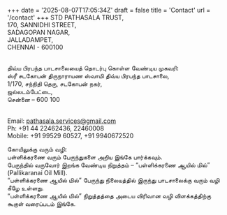 +++
date = '2025-08-07T17:05:34Z'
draft = false
title = 'Contact'
url = '/contact'
+++
STD PATHASALA TRUST,<br/>
170, SANNIDHI STREET,<br/>
SADAGOPAN NAGAR,<br/>
JALLADAMPET,<br/>
CHENNAI - 600100<br/><br/>

திவ்ய பிரபந்த பாடசாலையைத் தொடர்பு கொள்ள வேண்டிய முகவரி:<br/>
ஸ்ரீ சடகோபன் திருநாராயண ஸ்வாமி திவ்ய பிரபந்த பாடசாலை,<br/>
1/170, சந்நிதி தெரு, சடகோபன் நகர்,<br/>
ஜல்லடம்பேட்டை,<br/>
சென்னை – 600 100<br/><br/>

Email: pathasala.services@gmail.com<br/>
Ph: +91 44 22462436, 22460008<br/>
Mobile: +91 99529 60527, +91 9940672520<br/>

கோயிலுக்கு வரும் வழி:<br/>
பள்ளிக்கரணை வரும் பேருந்துகளை அறிய இங்கே பார்க்கவும்.<br/>
பேருந்தில் வருவோர் இறங்க வேண்டிய நிறுத்தம் – “பள்ளிக்கரணை ஆயில் மில்” (Pallikaranai Oil Mill).<br/>
“பள்ளிக்கரணை ஆயில் மில்” பேருந்து நிலையத்தில் இருந்து பாடசாலைக்கு வரும் வழி கீழே உள்ளது.<br/>
“பள்ளிக்கரணை ஆயில் மில்” நிறுத்தத்தை அடைய விரிவான வழி விளக்கத்திற்கு கூகுள் வரைப்படம் இங்கே.<br/>